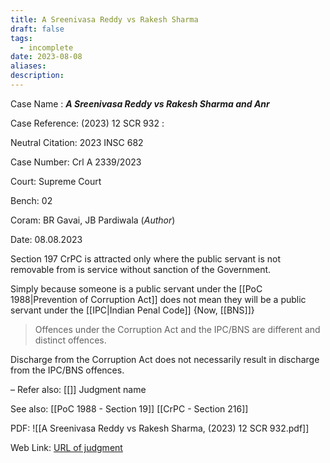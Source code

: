 ```yaml
---
title: A Sreenivasa Reddy vs Rakesh Sharma
draft: false
tags:
  - incomplete
date: 2023-08-08
aliases: 
description:
---
```

Case Name : ***A Sreenivasa Reddy vs Rakesh Sharma and Anr***

Case Reference: (2023) 12 SCR 932 :  

Neutral Citation: 2023 INSC 682

Case Number: Crl A 2339/2023

Court: Supreme Court

Bench: 02

Coram: BR Gavai, JB Pardiwala (*Author*)

Date: 08.08.2023

Section 197 CrPC is attracted only where the public servant is not removable from is service without sanction of the Government.

Simply because someone is a public servant under the [[PoC 1988|Prevention of Corruption Act]] does not mean they will be a public servant under the [[IPC|Indian Penal Code]] {Now, [[BNS]]}
>Offences  under the Corruption Act and the IPC/BNS are different and distinct offences.

Discharge from the Corruption Act does not necessarily result in discharge from the IPC/BNS offences.

–
Refer also:
[[]]
Judgment name

See also:
[[PoC 1988 - Section 19]] 
[[CrPC - Section 216]]

PDF: ![[A Sreenivasa Reddy vs Rakesh Sharma, (2023) 12 SCR 932.pdf]]

Web Link: <a href="/All judgments/A Sreenivasa Reddy vs Rakesh Sharma, (2023) 12 SCR 932.pdf" target="_blank">URL of judgment</a>